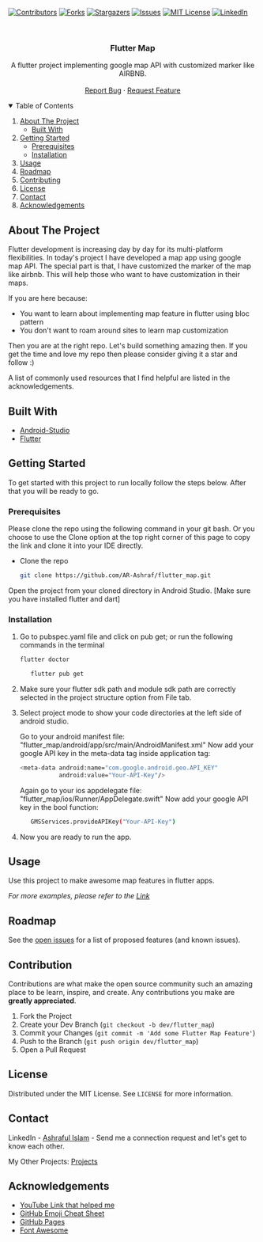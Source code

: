 
[![Contributors][contributors-shield]][contributors-url]
[![Forks][forks-shield]][forks-url]
[![Stargazers][stars-shield]][stars-url]
[![Issues][issues-shield]][issues-url]
[![MIT License][license-shield]][license-url]
[![LinkedIn][linkedin-shield]][linkedin-url]



<!-- PROJECT DESCRIPTION -->
<br />

  <h3 align="center">Flutter Map</h3>

  <p align="center">
    A flutter project implementing google map API with customized marker like AIRBNB.
    <br />
    <br />
    <a href="https://github.com/AR-Ashraf/flutter_map/issues">Report Bug</a>
    ·
    <a href="https://github.com/AR-Ashraf/flutter_map/issues">Request Feature</a>
  </p>
  


<!-- TABLE OF CONTENTS -->
<details open="open">
  <summary>Table of Contents</summary>
  <ol>
    <li>
      <a href="#about-the-project">About The Project</a>
      <ul>
        <li><a href="#built-with">Built With</a></li>
      </ul>
    </li>
    <li>
      <a href="#getting-started">Getting Started</a>
      <ul>
        <li><a href="#prerequisites">Prerequisites</a></li>
        <li><a href="#installation">Installation</a></li>
      </ul>
    </li>
    <li><a href="#usage">Usage</a></li>
    <li><a href="#roadmap">Roadmap</a></li>
    <li><a href="#contributing">Contributing</a></li>
    <li><a href="#license">License</a></li>
    <li><a href="#contact">Contact</a></li>
    <li><a href="#acknowledgements">Acknowledgements</a></li>
  </ol>
</details>



<!-- ABOUT THE PROJECT -->
## About The Project

Flutter development is increasing day by day for its multi-platform flexibilities. In today's project I have developed a map app using google map API. The special part is that, I have customized the marker of the map like airbnb. This will help those who want to have customization in their maps.

If you are here because:
* You want to learn about implementing map feature in flutter using bloc pattern
* You don't want to roam around sites to learn map customization

Then you are at the right repo. Let's build something amazing then. If you get the time and love my repo then please consider giving it a star and follow :)


A list of commonly used resources that I find helpful are listed in the acknowledgements.

## Built With

* [Android-Studio](https://developer.android.com/studio)
* [Flutter](https://flutter.dev/docs/get-started/install)


<!-- GETTING STARTED -->
## Getting Started

To get started with this project to run locally follow the steps below. After that you will be ready to go.

### Prerequisites

Please clone the repo using the following command in your git bash. Or you choose to use the Clone option at the top right corner of this page to copy the link and clone it into your IDE directly.
* Clone the repo
  ```sh
  git clone https://github.com/AR-Ashraf/flutter_map.git
  ```
Open the project from your cloned directory in Android Studio. [Make sure you have installed flutter and dart]

### Installation

1. Go to pubspec.yaml file and click on pub get; or run the following commands in the terminal
   ```sh
   flutter doctor  
   ```
   ```sh
      flutter pub get 
   ```
2. Make sure your flutter sdk path and module sdk path are correctly selected in the project structure option from File tab.
  
3. Select project mode to show your code directories at the left side of android studio.
   
   Go to your android manifest file: "flutter_map/android/app/src/main/AndroidManifest.xml"
   Now add your google API key in the meta-data tag inside application tag:
   ```sh
   <meta-data android:name="com.google.android.geo.API_KEY"
              android:value="Your-API-Key"/>
   ```
   
   Again go to your ios appdelegate file: "flutter_map/ios/Runner/AppDelegate.swift"
   Now add your google API key in the bool function: 
   ```sh
      GMSServices.provideAPIKey("Your-API-Key")
   ```
   
4. Now you are ready to run the app.



<!-- USAGE EXAMPLES -->
## Usage

Use this project to make awesome map features in flutter apps.

_For more examples, please refer to the [Link](https://github.com/search?q=flutter+map)_



<!-- ROADMAP -->
## Roadmap

See the [open issues](https://github.com/AR-Ashraf/flutter_map/issues) for a list of proposed features (and known issues).



<!-- CONTRIBUTION -->
## Contribution

Contributions are what make the open source community such an amazing place to be learn, inspire, and create. Any contributions you make are **greatly appreciated**.

1. Fork the Project
2. Create your Dev Branch (`git checkout -b dev/flutter_map`)
3. Commit your Changes (`git commit -m 'Add some Flutter Map Feature'`)
4. Push to the Branch (`git push origin dev/flutter_map`)
5. Open a Pull Request



<!-- LICENSE -->
## License

Distributed under the MIT License. See `LICENSE` for more information.



<!-- CONTACT -->
## Contact

LinkedIn - [Ashraful Islam](https://linkedin.com/in/ashraful-islam-78aa7a1a0) - Send me a connection request and let's get to know each other.

My Other Projects: [Projects](https://github.com/AR-Ashraf?tab=repositories)



<!-- ACKNOWLEDGEMENTS -->
## Acknowledgements
* [YouTube Link that helped me](https://www.youtube.com/watch?v=gTHKFRRSPss&t=665s)
* [GitHub Emoji Cheat Sheet](https://www.webpagefx.com/tools/emoji-cheat-sheet)
* [GitHub Pages](https://pages.github.com)
* [Font Awesome](https://fontawesome.com)





<!-- MARKDOWN LINKS & IMAGES -->
<!-- https://www.markdownguide.org/basic-syntax/#reference-style-links -->
[contributors-shield]: https://img.shields.io/github/contributors/AR-Ashraf/flutter_map.svg?style=for-the-badge
[contributors-url]: https://github.com/AR-Ashraf/flutter_map/graphs/contributors
[forks-shield]: https://img.shields.io/github/forks/AR-Ashraf/flutter_map.svg?style=for-the-badge
[forks-url]: https://github.com/AR-Ashraf/flutter_map/network/members
[stars-shield]: https://img.shields.io/github/stars/AR-Ashraf/flutter_map.svg?style=for-the-badge
[stars-url]: https://github.com/AR-Ashraf/flutter_map/stargazers
[issues-shield]: https://img.shields.io/github/issues/AR-Ashraf/flutter_map.svg?style=for-the-badge
[issues-url]: https://github.com/AR-Ashraf/flutter_map/issues
[license-shield]: https://img.shields.io/github/license/AR-Ashraf/flutter_map.svg?style=for-the-badge
[license-url]: https://github.com/AR-Ashraf/flutter_map/blob/master/LICENSE.txt
[linkedin-shield]: https://img.shields.io/badge/-LinkedIn-black.svg?style=for-the-badge&logo=linkedin&colorB=555
[linkedin-url]: https://linkedin.com/in/ashraful-islam-78aa7a1a0

